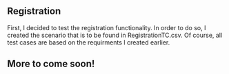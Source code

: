 ## Registration
First, I decided to test the registration functionality. In order to do so, I created the scenario that is to be found in RegistrationTC.csv. Of course, all test cases are based on the requirments I created earlier.

## More to come soon!
